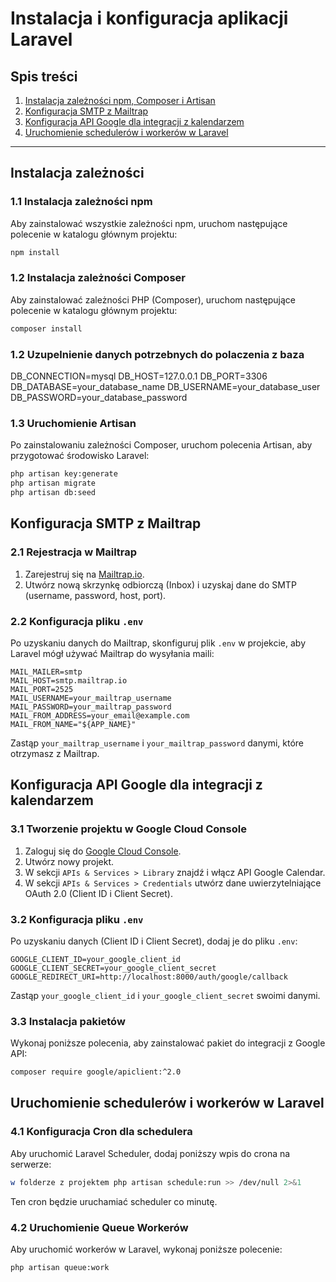 
# Instalacja i konfiguracja aplikacji Laravel

## Spis treści
1. [Instalacja zależności npm, Composer i Artisan](#instalacja-zależności)
2. [Konfiguracja SMTP z Mailtrap](#konfiguracja-smtp-z-mailtrap)
3. [Konfiguracja API Google dla integracji z kalendarzem](#konfiguracja-api-google)
4. [Uruchomienie schedulerów i workerów w Laravel](#uruchomienie-schedulerów-i-workerów)

---

## Instalacja zależności

### 1.1 Instalacja zależności npm

Aby zainstalować wszystkie zależności npm, uruchom następujące polecenie w katalogu głównym projektu:

```bash
npm install
```


### 1.2 Instalacja zależności Composer

Aby zainstalować zależności PHP (Composer), uruchom następujące polecenie w katalogu głównym projektu:

```bash
composer install
```

### 1.2 Uzupelnienie danych potrzebnych do polaczenia z baza 

DB_CONNECTION=mysql
DB_HOST=127.0.0.1
DB_PORT=3306
DB_DATABASE=your_database_name
DB_USERNAME=your_database_user
DB_PASSWORD=your_database_password


### 1.3 Uruchomienie Artisan

Po zainstalowaniu zależności Composer, uruchom polecenia Artisan, aby przygotować środowisko Laravel:

```bash
php artisan key:generate
php artisan migrate
php artisan db:seed
```


## Konfiguracja SMTP z Mailtrap

### 2.1 Rejestracja w Mailtrap

1. Zarejestruj się na [Mailtrap.io](https://mailtrap.io/).
2. Utwórz nową skrzynkę odbiorczą (Inbox) i uzyskaj dane do SMTP (username, password, host, port).

### 2.2 Konfiguracja pliku `.env`

Po uzyskaniu danych do Mailtrap, skonfiguruj plik `.env` w projekcie, aby Laravel mógł używać Mailtrap do wysyłania maili:

```dotenv
MAIL_MAILER=smtp
MAIL_HOST=smtp.mailtrap.io
MAIL_PORT=2525
MAIL_USERNAME=your_mailtrap_username
MAIL_PASSWORD=your_mailtrap_password
MAIL_FROM_ADDRESS=your_email@example.com
MAIL_FROM_NAME="${APP_NAME}"
```

Zastąp `your_mailtrap_username` i `your_mailtrap_password` danymi, które otrzymasz z Mailtrap.



## Konfiguracja API Google dla integracji z kalendarzem

### 3.1 Tworzenie projektu w Google Cloud Console

1. Zaloguj się do [Google Cloud Console](https://console.cloud.google.com/).
2. Utwórz nowy projekt.
3. W sekcji `APIs & Services > Library` znajdź i włącz API Google Calendar.
4. W sekcji `APIs & Services > Credentials` utwórz dane uwierzytelniające OAuth 2.0 (Client ID i Client Secret).

### 3.2 Konfiguracja pliku `.env`

Po uzyskaniu danych (Client ID i Client Secret), dodaj je do pliku `.env`:

```dotenv
GOOGLE_CLIENT_ID=your_google_client_id
GOOGLE_CLIENT_SECRET=your_google_client_secret
GOOGLE_REDIRECT_URI=http://localhost:8000/auth/google/callback
```

Zastąp `your_google_client_id` i `your_google_client_secret` swoimi danymi.

### 3.3 Instalacja pakietów

Wykonaj poniższe polecenia, aby zainstalować pakiet do integracji z Google API:

```bash
composer require google/apiclient:^2.0
```



## Uruchomienie schedulerów i workerów w Laravel

### 4.1 Konfiguracja Cron dla schedulera

Aby uruchomić Laravel Scheduler, dodaj poniższy wpis do crona na serwerze:

```bash
w folderze z projektem php artisan schedule:run >> /dev/null 2>&1
```

Ten cron będzie uruchamiać scheduler co minutę.

### 4.2 Uruchomienie Queue Workerów

Aby uruchomić workerów w Laravel, wykonaj poniższe polecenie:

```bash
php artisan queue:work
```

